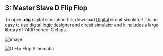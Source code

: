 ## 3: Master Slave D Flip Flop

To open **.dig** digital simulation file, download [Digital](https://github.com/hneemann/Digital) circuit simulator! It is an easy to use digital logic designer and circuit simulator and it includes a large library of 7400 seriec IC chips.

![image](https://github.com/pietrea2/7400-Series-IC-And-Transistor-Digital-Circuits/assets/60241038/813c03ca-e793-4f11-883e-2118d367d2bd)

![D Flip Flop Schematic](https://github.com/pietrea2/7400-Series-IC-Digital-Circuits/blob/main/3%20Master%20Slave%20D%20Flip%20Flop/Master%20Slave%20D%20Flip%20Flop.png)
